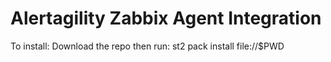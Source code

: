 Alertagility Zabbix Agent Integration
=====================================

To install:
Download the repo then run: st2 pack install file://$PWD
